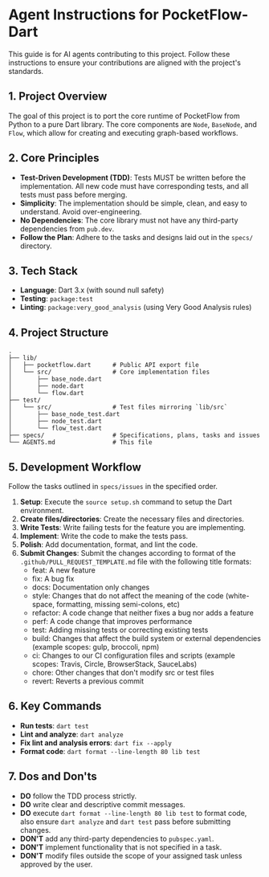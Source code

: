# Agent Instructions for PocketFlow-Dart

This guide is for AI agents contributing to this project. Follow these instructions to ensure your contributions are aligned with the project's standards.

## 1. Project Overview

The goal of this project is to port the core runtime of PocketFlow from Python to a pure Dart library. The core components are `Node`, `BaseNode`, and `Flow`, which allow for creating and executing graph-based workflows.

## 2. Core Principles

- **Test-Driven Development (TDD)**: Tests MUST be written before the implementation. All new code must have corresponding tests, and all tests must pass before merging.
- **Simplicity**: The implementation should be simple, clean, and easy to understand. Avoid over-engineering.
- **No Dependencies**: The core library must not have any third-party dependencies from `pub.dev`.
- **Follow the Plan**: Adhere to the tasks and designs laid out in the `specs/` directory.

## 3. Tech Stack

- **Language**: Dart 3.x (with sound null safety)
- **Testing**: `package:test`
- **Linting**: `package:very_good_analysis` (using Very Good Analysis rules)

## 4. Project Structure

```
.
├── lib/
│   ├── pocketflow.dart      # Public API export file
│   └── src/                 # Core implementation files
│       ├── base_node.dart
│       ├── node.dart
│       └── flow.dart
├── test/
│   └── src/                 # Test files mirroring `lib/src`
│       ├── base_node_test.dart
│       ├── node_test.dart
│       └── flow_test.dart
├── specs/                   # Specifications, plans, tasks and issues
└── AGENTS.md                # This file
```

## 5. Development Workflow

Follow the tasks outlined in `specs/issues` in the specified order.

1.  **Setup**: Execute the `source setup.sh` command to setup the Dart environment.
2.  **Create files/directories**: Create the necessary files and directories.
3.  **Write Tests**: Write failing tests for the feature you are implementing.
4.  **Implement**: Write the code to make the tests pass.
5.  **Polish**: Add documentation, format, and lint the code.
6.  **Submit Changes**: Submit the changes according to format of the `.github/PULL_REQUEST_TEMPLATE.md` file with the following title formats:
    - feat: A new feature
    - fix: A bug fix
    - docs: Documentation only changes
    - style: Changes that do not affect the meaning of the code (white-space, formatting, missing semi-colons, etc)
    - refactor: A code change that neither fixes a bug nor adds a feature
    - perf: A code change that improves performance
    - test: Adding missing tests or correcting existing tests
    - build: Changes that affect the build system or external dependencies (example scopes: gulp, broccoli, npm)
    - ci: Changes to our CI configuration files and scripts (example scopes: Travis, Circle, BrowserStack, SauceLabs)
    - chore: Other changes that don't modify src or test files
    - revert: Reverts a previous commit
    
## 6. Key Commands

- **Run tests**: `dart test`
- **Lint and analyze**: `dart analyze`
- **Fix lint and analysis errors**: `dart fix --apply`
- **Format code**: `dart format --line-length 80 lib test`

## 7. Dos and Don'ts

- **DO** follow the TDD process strictly.
- **DO** write clear and descriptive commit messages.
- **DO** execute `dart format --line-length 80 lib test` to format code, also ensure `dart analyze` and `dart test` pass before submitting changes.
- **DON'T** add any third-party dependencies to `pubspec.yaml`.
- **DON'T** implement functionality that is not specified in a task.
- **DON'T** modify files outside the scope of your assigned task unless approved by the user.
